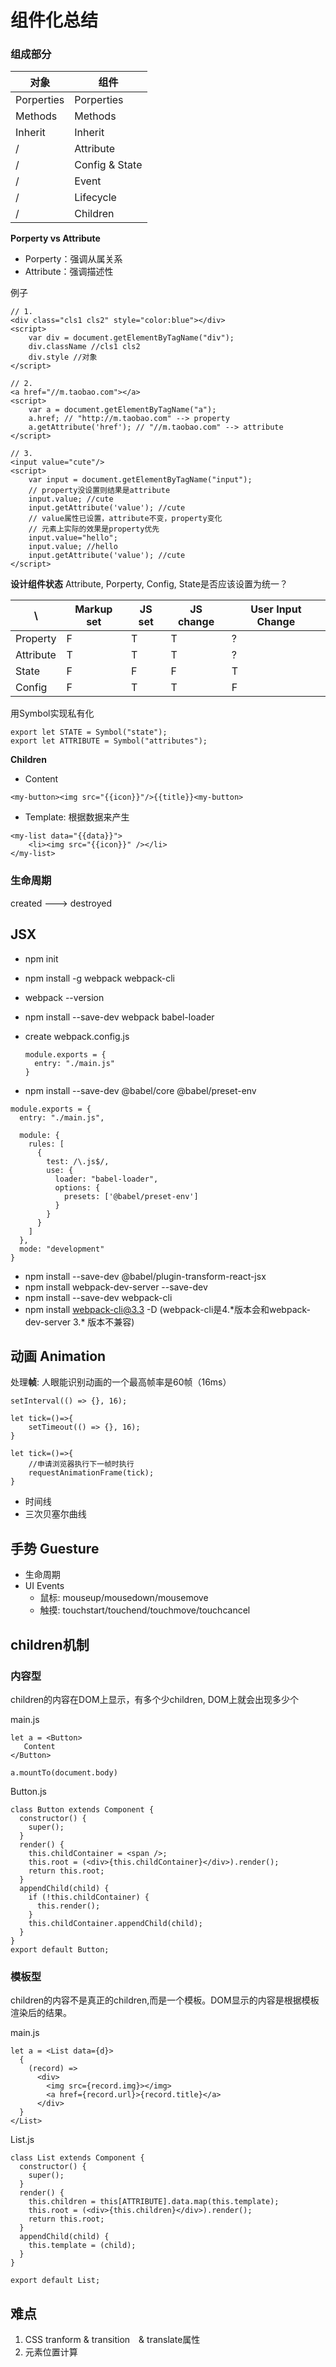 # 组件化总结

### 组成部分
对象 | 组件
---|---
Porperties | Porperties
Methods | Methods
Inherit | Inherit
/ | Attribute
/ | Config & State
/ | Event
/ | Lifecycle
/ | Children


**Porperty vs Attribute**
* Porperty：强调从属关系
* Attribute：强调描述性

例子
```
// 1.
<div class="cls1 cls2" style="color:blue"></div>
<script>
    var div = document.getElementByTagName("div");
    div.className //cls1 cls2
    div.style //对象
</script>

// 2.
<a href="//m.taobao.com"></a>
<script>
    var a = document.getElementByTagName("a");
    a.href; // "http://m.taobao.com" --> property
    a.getAttribute('href'); // "//m.taobao.com" --> attribute
</script>

// 3.
<input value="cute"/>
<script>
    var input = document.getElementByTagName("input");
    // property没设置则结果是attribute
    input.value; //cute
    input.getAttribute('value'); //cute
    // value属性已设置，attribute不变，property变化
    // 元素上实际的效果是property优先
    input.value="hello";
    input.value; //hello
    input.getAttribute('value'); //cute
</script>
```


**设计组件状态**
Attribute, Porperty, Config, State是否应该设置为统一？

\ | Markup set| JS set | JS change | User Input Change
---|---|---|---|---
Property | F | T | T | ?
Attribute | T | T | T | ?
State | F | F | F | T 
Config | F | T | T | F

用Symbol实现私有化
```
export let STATE = Symbol("state");
export let ATTRIBUTE = Symbol("attributes");
```

**Children**
* Content
```
<my-button><img src="{{icon}}"/>{{title}}<my-button>
```
* Template: 根据数据来产生
```
<my-list data="{{data}}">
    <li><img src="{{icon}}" /></li>
</my-list>
```

### 生命周期
created ---> destroyed

## JSX
* npm init
* npm install -g webpack webpack-cli
* webpack --version
* npm install --save-dev webpack babel-loader
* create webpack.config.js
    ```
    module.exports = {
      entry: "./main.js"
    }
    ```

* npm install --save-dev @babel/core @babel/preset-env
```
module.exports = {
  entry: "./main.js",

  module: {
    rules: [
      {
        test: /\.js$/,
        use: {
          loader: "babel-loader",
          options: {
            presets: ['@babel/preset-env']
          }
        }
      }
    ]
  },
  mode: "development"
}
```

* npm install --save-dev @babel/plugin-transform-react-jsx
* npm install webpack-dev-server --save-dev
* npm install --save-dev webpack-cli
* npm install webpack-cli@3.3 -D (webpack-cli是4.\*版本会和webpack-dev-server 3.\* 版本不兼容)


## 动画 Animation

处理**帧**: 人眼能识别动画的一个最高帧率是60帧（16ms）

```
setInterval(() => {}, 16);

let tick=()=>{
    setTimeout(() => {}, 16);
}

let tick=()=>{
    //申请浏览器执行下一帧时执行
    requestAnimationFrame(tick);
}

```

* 时间线
* 三次贝塞尔曲线

## 手势 Guesture
* 生命周期
* UI Events
    * 鼠标: mouseup/mousedown/mousemove
    * 触摸: touchstart/touchend/touchmove/touchcancel


## children机制

### 内容型
children的内容在DOM上显示，有多个少children, DOM上就会出现多少个

main.js
```
let a = <Button>
   Content
</Button>

a.mountTo(document.body)
```
Button.js
```
class Button extends Component {
  constructor() {
    super();
  }
  render() {
    this.childContainer = <span />;
    this.root = (<div>{this.childContainer}</div>).render();
    return this.root;
  }
  appendChild(child) {
    if (!this.childContainer) {
      this.render();
    }
    this.childContainer.appendChild(child);
  }
}
export default Button;
```
### 模板型
children的内容不是真正的children,而是一个模板。DOM显示的内容是根据模板渲染后的结果。

main.js
```
let a = <List data={d}>
  {
    (record) =>
      <div>
        <img src={record.img}></img>
        <a href={record.url}>{record.title}</a>
      </div>
  }
</List>
```
List.js
```
class List extends Component {
  constructor() {
    super();
  }
  render() {
    this.children = this[ATTRIBUTE].data.map(this.template);
    this.root = (<div>{this.children}</div>).render();
    return this.root;
  }
  appendChild(child) {
    this.template = (child);
  }
}

export default List;
```

## 难点
1. CSS tranform & transition　& translate属性
2. 元素位置计算
